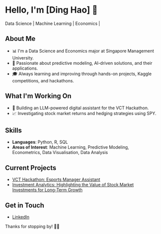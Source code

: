 # Hello, I'm [Ding Hao] 👋

Data Science | Machine Learning | Economics | 

## About Me
- 📊 I'm a Data Science and Economics major at Singapore Management University.
- 🚀 Passionate about predictive modeling, AI-driven solutions, and their applications.
- 🎓 Always learning and improving through hands-on projects, Kaggle competitions, and hackathons.

## What I'm Working On
- 🤖 Building an LLM-powered digital assistant for the VCT Hackathon.
- 📈 Investigating stock market returns and hedging strategies using SPY.

## Skills
- **Languages**: Python, R, SQL
- **Areas of Interest**: Machine Learning, Predictive Modeling, Econometrics, Data Visualisation, Data Analysis

## Current Projects
- [VCT Hackathon: Esports Manager Assistant](https://github.com/dhcchh/VCT-Hackathon-)
- [Investment Analytics: Highlighting the Value of Stock Market Investments for Long-Term Growth
](https://github.com/dhcchh/nysenasdaq-analysis?tab=readme-ov-file#investment-analytics-highlighting-the-value-of-stock-market-investments-for-long-term-growth)
  
## Get in Touch
- [LinkedIn](https://www.linkedin.com/in/dhchan/)

Thanks for stopping by! 👨‍💻

<!---
dhcchh/dhcchh is a ✨ special ✨ repository because its `README.md` (this file) appears on your GitHub profile.
You can click the Preview link to take a look at your changes.
--->
